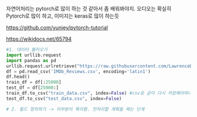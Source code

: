 자연어처리는 pytorch로 많이 하는 것 같아서 좀 배워봐야지. 오디오는 확실히 Pytorch로 많이 하고, 이미지는 keras로 많이 하는듯

https://github.com/yunjey/pytorch-tutorial

https://wikidocs.net/65794

```python
#1. 데이터 불러오기
import urllib.request
import pandas as pd
urllib.request.urlretrieve("https://raw.githubusercontent.com/LawrenceDuan/IMDb-Review-Analysis/master/IMDb_Reviews.csv", filename="IMDb_Reviews.csv")
df = pd.read_csv('IMDb_Reviews.csv', encoding='latin1')
df.head()
train_df = df[:25000]
test_df = df[25000:]
train_df.to_csv("train_data.csv", index=False) #csv로 굳이 다시 저장해아하나?
test_df.to_csv("test_data.csv", index=False)

# 2. 필드 정의하기 -> 이부분이 특이함. 전처리할 계획을 짜는 단계

```
